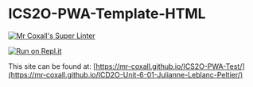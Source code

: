 # ICS2O-PWA-Template-HTML

[![Mr Coxall's Super Linter](https://github.com/mr-coxall/ICS2O-PWA-Test/workflows/Mr%20Coxall's%20Super%20Linter/badge.svg)](https://github.com/Julianne-Leblanc-Peltier/ICD2O-Unit-6-01-Julianne-Leblanc-Peltier/actions)

[![Run on Repl.it](https://repl.it/badge/github/mr-coxall/ICS2O-PWA-Test)](https://repl.it/github/mr-coxall/ICS2O-PWA-Test)

This site can be found at: [https://mr-coxall.github.io/ICS2O-PWA-Test/](https://mr-coxall.github.io/ICD2O-Unit-6-01-Julianne-Leblanc-Peltier/)

